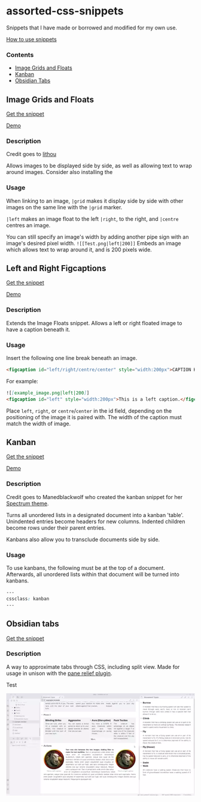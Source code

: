 # assorted-css-snippets
Snippets that I have made or borrowed and modified for my own use.

[How to use snippets](https://i.imgur.com/aB3eMRn.mp4)

### Contents
- [Image Grids and Floats](#image-grids-and-floats)
- [Kanban](#kanban)
- [Obsidian Tabs](#obsidian-tabs)

## Image Grids and Floats
[Get the snippet](https://raw.githubusercontent.com/gitobsidiantutorial/assorted-css-snippets/main/img-grids-floats.css)

[Demo](https://user-images.githubusercontent.com/81381984/113347719-dde11e80-9335-11eb-9fde-0ae229fed54f.png)


### Description
Credit goes to [lithou](https://github.com/Lithou/Sandbox)

Allows images to be displayed side by side, as well as allowing text to wrap around images. Consider also installing the 

### Usage
When linking to an image, `|grid` makes it display side by side with other images on the same line with the `|grid` marker.

`|left` makes an image float to the left `|right`, to the right, and `|centre` centres an image.

You can still specify an image's width by adding another pipe sign with an image's desired pixel width. `![[Test.png|left|200]]` Embeds an image which allows text to wrap around it, and is 200 pixels wide.

## Left and Right Figcaptions
[Get the snippet](https://raw.githubusercontent.com/gitobsidiantutorial/assorted-css-snippets/main/figcaptions.css)

[Demo](https://i.imgur.com/zY1Gy4g.mp4)
### Description
Extends the Image Floats snippet. Allows a left or right floated image to have a caption beneath it.
### Usage
Insert the following one line break beneath an image.

```markdown
<figcaption id="left/right/centre/center" style="width:200px">CAPTION HERE.</figcaption> 
```
For example:
```markdown
![[example_image.png|left|200]]
<figcaption id="left" style="width:200px">This is a left caption.</figcaption> 
```
Place `left`, `right`, or `centre`/`center` in the id field, depending on the positioning of the image it is paired with. The width of the caption must match the width of image.


## Kanban
[Get the snippet](https://raw.githubusercontent.com/gitobsidiantutorial/assorted-css-snippets/main/kanban.css)

[Demo](https://i.imgur.com/JZQZKKD.mp4)

### Description
Credit goes to Manedblackwolf who created the kanban snippet for her [Spectrum theme](https://github.com/Braweria/Spectrum).

Turns all unordered lists in a designated document into a kanban 'table'. Unindented entries become headers for new columns. Indented children become rows under their parent entries.

Kanbans also allow you to transclude documents side by side.

### Usage
To use kanbans, the following must be at the top of a document. Afterwards, all unordered lists within that document will be turned into kanbans.

```css
---
cssclass: kanban
---
```

## Obsidian tabs
[Get the snippet](https://github.com/gitobsidiantutorial/obsidian-tabs/blob/main/README.md)

### Description
A way to approximate tabs through CSS, including split view. Made for usage in unison with the [pane relief plugin](https://github.com/pjeby/pane-relief).

Test


![image](https://raw.githubusercontent.com/foreveryone1/ObsidianNotes/master/obsidian.md/Attachments/ezgif-3-4f6488dbd85d.webp)
